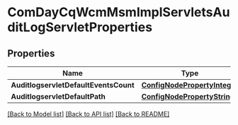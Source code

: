 # ComDayCqWcmMsmImplServletsAuditLogServletProperties

## Properties
Name | Type | Description | Notes
------------ | ------------- | ------------- | -------------
**AuditlogservletDefaultEventsCount** | [**ConfigNodePropertyInteger**](configNodePropertyInteger.md) |  | [optional] 
**AuditlogservletDefaultPath** | [**ConfigNodePropertyString**](configNodePropertyString.md) |  | [optional] 

[[Back to Model list]](../README.md#documentation-for-models) [[Back to API list]](../README.md#documentation-for-api-endpoints) [[Back to README]](../README.md)


